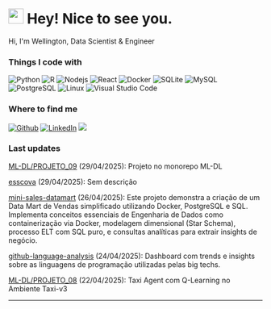 <h1><img src="https://emojis.slackmojis.com/emojis/images/1643514418/3958/storm_trooper.gif?1643514418" width="30"/> Hey! Nice to see you.</h1>
<p>Hi, I'm Wellington, Data Scientist & Engineer</p>

<h3>Things I code with</h3>
<p>
  <img alt="Python" src="https://img.shields.io/badge/-Python-000?style=flat-square&logo=python&logoColor=white" />
  <img alt="R" src="https://img.shields.io/badge/-R-000000?style=flat-square&logo=r&logoColor=white" />
  <img alt="Nodejs" src="https://img.shields.io/badge/-Nodejs-000?style=flat-square&logo=Node.js&logoColor=white" />
  <img alt="React" src="https://img.shields.io/badge/-React-000000?style=flat-square&logo=react&logoColor=white" />
  <img alt="Docker" src="https://img.shields.io/badge/-Docker-000?style=flat-square&logo=docker&logoColor=white" />
  <img alt="SQLite" src="https://img.shields.io/badge/-SQLite-000000?style=flat-square&logo=sqlite&logoColor=white" />
  <img alt="MySQL" src="https://img.shields.io/badge/-MySQL-000?style=flat-square&logo=mysql&logoColor=white" />
  <img alt="PostgreSQL" src="https://img.shields.io/badge/-PostgreSQL-000000?style=flat-square&logo=postgresql&logoColor=white" />
  <img alt="Linux" src="https://img.shields.io/badge/-Linux-000000?style=flat-square&logo=linux&logoColor=white" />
  <img alt="Visual Studio Code" src="https://img.shields.io/badge/-VSCode-000000?style=flat-square&logo=visual-studio-code&logoColor=white" />
</p>

<h3>Where to find me</h3>
<p>
  <a href="https://github.com/esscova" target="_blank"><img alt="Github" src="https://img.shields.io/badge/GitHub-%2312100E.svg?&style=for-the-badge&logo=Github&logoColor=white" /></a>
  <a href="https://www.linkedin.com/in/wellington-moreira-santos" target="_blank"><img alt="LinkedIn" src="https://img.shields.io/badge/linkedin-%230077B5.svg?&style=for-the-badge&logo=linkedin&logoColor=white" /></a>
  <a href="mailto:wmoreira.ds@gmail.com"><img src="https://img.shields.io/badge/Gmail-D14836?style=for-the-badge&logo=gmail&logoColor=white"/> </a>
</p>

<h3>Last updates</h3>
<p>
<a href="https://github.com/esscova/ML-DL/tree/main/PROJETO_09%20-%20An%C3%A1lise%20de%20Sentimentos%20de%20Reviews" target="_blank">ML-DL/PROJETO_09</a> (29/04/2025): Projeto no monorepo ML-DL
</p>

<p>
<a href="https://github.com/esscova/esscova" target="_blank">esscova</a> (29/04/2025): Sem descrição
</p>

<p>
<a href="https://github.com/esscova/mini-sales-datamart" target="_blank">mini-sales-datamart</a> (26/04/2025): Este projeto demonstra a criação de um Data Mart de Vendas simplificado utilizando Docker, PostgreSQL e SQL. Implementa conceitos essenciais de Engenharia de Dados como containerização via Docker, modelagem dimensional (Star Schema), processo ELT com SQL puro, e consultas analíticas para extrair insights de negócio.
</p>

<p>
<a href="https://github.com/esscova/github-language-analysis" target="_blank">github-language-analysis</a> (24/04/2025): Dashboard com trends e insights sobre as linguagens de programação utilizadas pelas big techs.
</p>

<p>
<a href="https://github.com/esscova/ML-DL/tree/main/PROJETO_08%20-%20RL%20Taxi%20Q-Learning%20Agent" target="_blank">ML-DL/PROJETO_08</a> (22/04/2025): Taxi Agent com Q-Learning no Ambiente Taxi-v3
</p>

---
